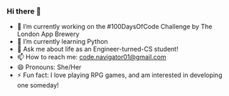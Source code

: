 ### Hi there 👋


- 🔭 I’m currently working on the #100DaysOfCode Challenge by The London App Brewery
- 🌱 I’m currently learning Python
- 💬 Ask me about life as an Engineer-turned-CS student!
- 📫 How to reach me: code.navigator01@gmail.com
- 😄 Pronouns: She/Her
- ⚡ Fun fact: I love playing RPG games, and am interested in developing one someday!

